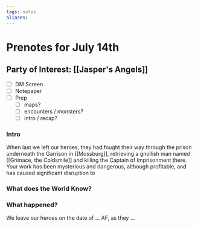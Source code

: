 ```yaml
---
tags: notes
aliases:
---
```


# Prenotes for July 14th
## Party of Interest: [[Jasper's Angels]]
- [ ] DM Screen
- [ ] Notepaper
- [ ] Prep
	- [ ] maps?
	- [ ] encounters / monsters?
	- [ ] intro / recap?

### Intro

When last we left our heroes, they had fought their way through the prison underneath the Garrison in [[Mossburg]], retrieving a gnollish man named [[Grimace, the Coldsmile]] and killing the Captain of Imprisonment there. Your work has been mysterious and dangerous, although profitable, and has caused significant disruption to 

### What does the World Know?


### What happened?


We leave our heroes on the date of ... AF, as they ...